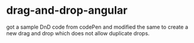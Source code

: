 # drag-and-drop-angular
got a sample DnD code from codePen and modified the same to create a new drag and drop which does not allow duplicate drops.
